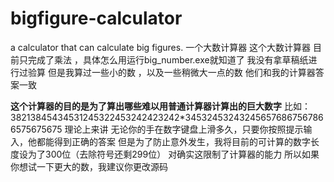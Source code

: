# bigfigure-calculator
a calculator that can calculate big figures. 一个大数计算器
这个大数计算器 目前只完成了乘法 ，具体怎么用运行big_number.exe就知道了
我没有拿草稿纸进行过验算
但是我算过一些小的数 ，以及一些稍微大一点的数  他们和我的计算器答案一致


**这个计算器的目的是为了算出哪些难以用普通计算器计算出的巨大数字**
比如：38213845434531245322453242423242*345324532432456576867567866575675675
理论上来讲
无论你的手在数字键盘上滑多久，只要你按照提示输入，他都能得到正确的答案
但是为了防止意外发生，我将目前的可计算的数字长度设为了300位（去除符号还剩299位）
对确实这限制了计算器的能力
所以如果你想试一下更大的数，我建议你更改源码
